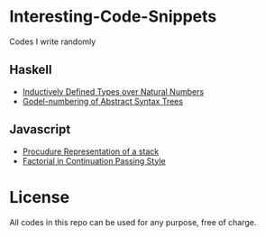 # Interesting-Code-Snippets
Codes I write randomly

## Haskell

* [Inductively Defined Types over Natural Numbers](InductivelyDefinedTypesNaturalNumbers.hs)
* [Godel-numbering of Abstract Syntax Trees](GodelNumbering/AST.hs)

## Javascript

* [Procudure Representation of a stack](ProcedureStack.js)
* [Factorial in Continuation Passing Style](FactorialCPS.js)

# License

All codes in this repo can be used for any purpose, free of charge.
